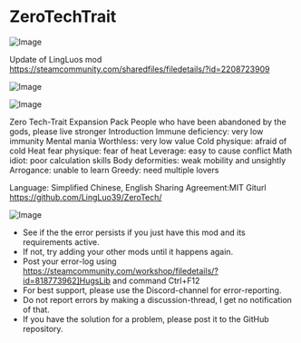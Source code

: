 # ZeroTechTrait

![Image](https://i.imgur.com/buuPQel.png)

Update of LingLuos mod
https://steamcommunity.com/sharedfiles/filedetails/?id=2208723909

![Image](https://i.imgur.com/pufA0kM.png)

	
![Image](https://i.imgur.com/Z4GOv8H.png)

Zero Tech-Trait Expansion Pack
People who have been abandoned by the gods, please live stronger
Introduction
Immune deficiency: very low immunity
Mental mania
Worthless: very low value
Cold physique: afraid of cold
Heat fear physique: fear of heat
Leverage: easy to cause conflict
Math idiot: poor calculation skills
Body deformities: weak mobility and unsightly
Arrogance: unable to learn
Greedy: need multiple lovers

Language: Simplified Chinese, English
Sharing Agreement:MIT
Giturl https://github.com/LingLuo39/ZeroTech/

![Image](https://i.imgur.com/PwoNOj4.png)



-  See if the the error persists if you just have this mod and its requirements active.
-  If not, try adding your other mods until it happens again.
-  Post your error-log using https://steamcommunity.com/workshop/filedetails/?id=818773962]HugsLib and command Ctrl+F12
-  For best support, please use the Discord-channel for error-reporting.
-  Do not report errors by making a discussion-thread, I get no notification of that.
-  If you have the solution for a problem, please post it to the GitHub repository.



